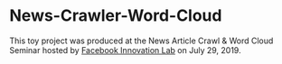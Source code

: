 # News-Crawler-Word-Cloud
This toy project was produced at the News Article Crawl &amp; Word Cloud Seminar hosted by [Facebook Innovation Lab](https://www.facebook.com/events/404267993857541/) on July 29, 2019.
